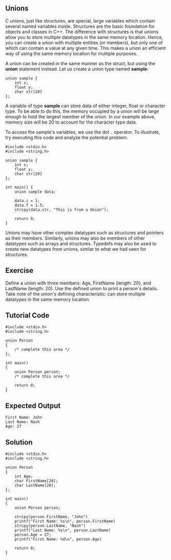 Unions
--------

C unions, just like structures, are special, large variables which contain several named variables inside. Structures are the basic foundation for objects and classes in C++. The difference with structures is that unions allow you to store multiple datatypes in the same memory location. Hence, you can create a union with multiple entities (or members), but only one of which can contain a value at any given time. This makes a union an efficient way of using the same memory location for multiple purposes.

A union can be created in the same manner as the struct, but using the **union** statement instead. Let us create a union type named **sample**:

    union sample {
        int x;
        float y;
        char str[20]
    };

A variable of type **sample** can store data of either integer, float or character type. To be able to do this, the memory occupied by a union will be large enough to hold the largest member of the union. In our example above, memory size will be 20 to account for the character type data. 

To access the sample's variables, we use the dot `.` operator. To illustrate, try executing this code and analyze the potential problem.

    #include <stdio.h>
    #include <string.h>
    
    union sample {
        int x;
        float y;
        char str[20]
    };
    
    int main() {
        union sample data;
        
        data.i = 1;
        data.f = 1.5;
        strcpy(data.str, "This is from a Union");
        
        return 0;
    }

Unions may have other complex datatypes such as structures and pointers as their members. Similarly, unions may also be members of other datatypes such as arrays and structures. Typedefs may also be used to create new datatypes from unions, similar to what we had seen for structures.

Exercise
--------

Define a union with three members: Age, FirstName (length: 20), and LastName (length: 20). Use the defined union to print a person's details. Take note of the union's defining characteristic: can store multiple datatypes in the same memory location.

Tutorial Code
-------------

    #include <stdio.h>
    #include <string.h>
    
    union Person
    {
        /* complete this area */
    };
    
    int main()
    {
        union Person person;
        /* complete this area */
        
        return 0;
    }

Expected Output
---------------

    First Name: John
    Last Name: Nash
    Age: 27

Solution
--------

    #include <stdio.h>
    #include <string.h>
    
    union Person
    {
        int Age;
        char FirstName[20];
        char LastName[20];
    };
    
    int main()
    {
        union Person person;
        
        strcpy(person.FirstName, "John")
        printf("First Name: %s\n", person.FirstName)
        strcpy(person.LastName, "Nash")
        printf("Last Name: %s\n", person.LastName)
        person.Age = 27;
        printf("First Name: %d\n", person.Age)
        
        return 0;
    }
